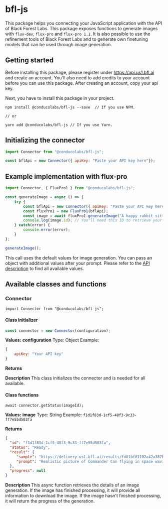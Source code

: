 # bfl-js

This package helps you connecting your JavaScript application with the API of Black Forest Labs. This package exposes functions to generate images with `flux-dev`, `flux-pro` and `flux-pro 1.1`. It is also possible to use the refinement tools of Black Forest Labs and to generate own finetuning models that can be used through image generation.

## Getting started

Before installing this package, please register under https://api.us1.bfl.ai and create an account. You'll also need to add credits to your account before you can use this package. After creating an account, copy your api key.

Next, you have to install this package in your project.

```
npm install @conducolabs/bfl-js --save  // If you use NPM.

// or

yarn add @conducolabs/bfl-js // If you use Yarn.
```

## Initializing the connector

```js
import Connector from "@conducolabs/bfl-js";

const bflApi = new Connector({ apiKey: "Paste your API key here"});
```

## Example implementation with flux-pro
```js
import Connector, { FluxPro1 } from "@conducolabs/bfl-js";

const generateImage = async () => {
    try {
        const bflApi = new Connector({ apiKey: "Paste your API key here"});
        const fluxPro1 = new FluxPro1(bflApi);
        const image = await fluxPro1.generateImage("A happy rabbit sitting on a field of grass smiling.");
        console.log(image.id); // You'll need this ID to retrieve your image. This is a separate call in the API.
    } catch(error) {
        console.error(error);
    }
};

generateImage();
```

This call uses the default values for image generation. You can pass an object with additional values after your prompt. Please refer to the [API description](https://api.us1.bfl.ai/scalar#tag/tasks/POST/v1/flux-pro) to find all available values.

## Available classes and functions

### Connector

`import Connector from "@conducolabs/bfl-js";`

#### Class initializer

```js
const connector = new Connector(configuration);
```

**Values:**
__configuration__ 
Type: Object
Example: 

```js
{
    apiKey: "Your API key"
}
 ```

 **Returns**

 **Description**
 This class initializes the connector and is needed for all available.

 #### Class functions

 ```await connector.getStatus(imageId);```

 **Values:**
__image__
Type: String
Example: `f1d1f83d-1cf5-48f3-9c33-ff7e55d503fa`

 **Returns**
 ```json
 {
   "id": "f1d1f83d-1cf5-48f3-9c33-ff7e55d503fa",
   "status": "Ready",
   "result": {
      "sample": "https://delivery-us1.bfl.ai/results/fd01bf81102a42a387b940865409073f/sample.jpeg",
      "prompt": "Realistic picture of Commander Con flying in space waving with one hand."
   },
   "progress": null
}
 ```

 **Description**
This async function retrieves the details of an image generation. If the image has finished processing, it will provide all information to download the image. If the image hasn't finished processing, it will return the progress of the generation.